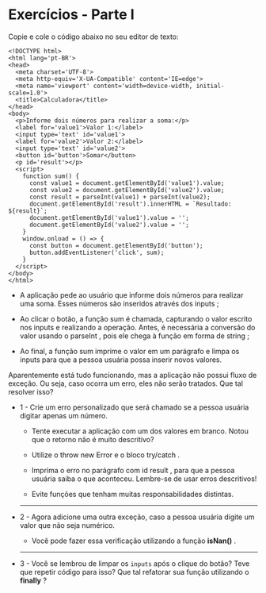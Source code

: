 # Exercícios - Parte I

Copie e cole o código abaixo no seu editor de texto:

    <!DOCTYPE html>
    <html lang='pt-BR'>
    <head>
      <meta charset='UTF-8'>
      <meta http-equiv='X-UA-Compatible' content='IE=edge'>
      <meta name='viewport' content='width=device-width, initial-scale=1.0'>
      <title>Calculadora</title>
    </head>
    <body>
      <p>Informe dois números para realizar a soma:</p>
      <label for='value1'>Valor 1:</label>
      <input type='text' id='value1'>
      <label for='value2'>Valor 2:</label>
      <input type='text' id='value2'>
      <button id='button'>Somar</button>
      <p id='result'></p>
      <script>
        function sum() {
          const value1 = document.getElementById('value1').value;
          const value2 = document.getElementById('value2').value;
          const result = parseInt(value1) + parseInt(value2);
          document.getElementById('result').innerHTML = `Resultado: ${result}`;
          document.getElementById('value1').value = '';
          document.getElementById('value2').value = '';
        }
        window.onload = () => {
          const button = document.getElementById('button');
          button.addEventListener('click', sum);
        }
      </script>
    </body>
    </html>

- A aplicação pede ao usuário que informe dois números para realizar uma soma. Esses números são inseridos através dos inputs ;

- Ao clicar o botão, a função sum é chamada, capturando o valor escrito nos inputs e realizando a operação. Antes, é necessária a conversão do valor usando o parseInt , pois ele chega à função em forma de string ;

- Ao final, a função sum imprime o valor em um parágrafo e limpa os inputs para que a pessoa usuária possa inserir novos valores.

Aparentemente está tudo funcionando, mas a aplicação não possui fluxo de exceção. Ou seja, caso ocorra um erro, eles não serão tratados. Que tal resolver isso?

- 1 - Crie um erro personalizado que será chamado se a pessoa usuária digitar apenas um número.

  - Tente executar a aplicação com um dos valores em branco. Notou que o retorno não é muito descritivo?

  - Utilize o throw new Error e o bloco try/catch .

  - Imprima o erro no parágrafo com id result , para que a pessoa usuária saiba o que aconteceu. Lembre-se de usar erros descritivos!

  - Evite funções que tenham muitas responsabilidades distintas.

  ___

- 2 - Agora adicione uma outra exceção, caso a pessoa usuária digite um valor que não seja numérico.

  - Você pode fazer essa verificação utilizando a função __isNan()__ .

  ___

- 3 - Você se lembrou de limpar os `inputs` após o clique do botão? Teve que repetir código para isso? Que tal refatorar sua função utilizando o __finally__ ?
